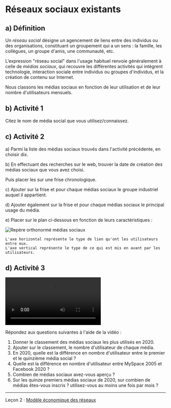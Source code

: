 # Réseaux sociaux existants

## a) Définition

Un *réseau social* désigne un agencement de liens entre des individus ou des organisations, constituant un groupement qui a un sens : la famille, les collègues, un groupe d'amis, une communauté, etc. 

L’expression "réseau social" dans l'usage habituel renvoie généralement à celle de *médias sociaux*, qui recouvre les différentes activités qui intègrent technologie, interaction sociale entre individus ou groupes d'individus, et la création de contenu sur Internet.

Nous classons les médias sociaux en fonction de leur utilisation et de leur nombre d'utilisateurs mensuels.

## b) Activité 1

Citez le nom de média social que vous utilisez/connaissez.

## c) Activité 2

a) Parmi la liste des médias sociaux trouvés dans l'activité précédente, en choisir dix.

b) En effectuant des recherches sur le web, trouver la date de création des médias sociaux que vous avez choisi.

Puis placer les sur une frise chronologique.

c) Ajouter sur la frise et pour chaque médias sociaux le groupe industriel auquel il appartient.

d) Ajouter également sur la frise et pour chaque médias sociaux le principal usage du média.

e) Placer sur le plan ci-dessous en fonction de leurs caractéristiques :

![Repère orthonormé médias sociaux](./img/repere_medias_sociaux.drawio.png)

```
L'axe horizontal représente le type de lien qu'ont les utilisateurs entre eux.
L'axe vertical représente le type de ce qui est mis en avant par les utilisateurs.
```

## d) Activité 3

![Evolution des médias sociaux par nombre d'utilisateur dans le monde - Wikipédia](./img/nombre_utilisateurs_medias_sociaux_evolution.mp4)

Répondez aux questions suivantes à l'aide de la vidéo :

1. Donner le classement des médias sociaux les plus utilisés en 2020.
2. Ajouter sur le classement, le nombre d'utilisateur de chaque média.
3. En 2020, quelle est la différence en nombre d'utilisateur entre le premier et le quinzième média social ?
4. Quelle est la différence en nombre d'utilisateur entre MySpace 2005 et Facebook 2020 ?
5. Combien de médias sociaux avez-vous aperçu ?
6. Sur les quinze premiers médias sociaux de 2020, sur combien de médias êtes-vous inscris ? utilisez-vous au moins une fois par mois ?

___________

Leçon 2 : [Modèle économique des réseaux](./Modele_economique.md)
